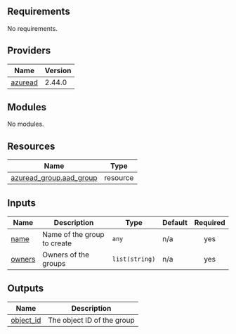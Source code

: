<!-- BEGIN_TF_DOCS -->
## Requirements

No requirements.

## Providers

| Name | Version |
|------|---------|
| <a name="provider_azuread"></a> [azuread](#provider\_azuread) | 2.44.0 |

## Modules

No modules.

## Resources

| Name | Type |
|------|------|
| [azuread_group.aad_group](https://registry.terraform.io/providers/hashicorp/azuread/latest/docs/resources/group) | resource |

## Inputs

| Name | Description | Type | Default | Required |
|------|-------------|------|---------|:--------:|
| <a name="input_name"></a> [name](#input\_name) | Name of the group to create | `any` | n/a | yes |
| <a name="input_owners"></a> [owners](#input\_owners) | Owners of the groups | `list(string)` | n/a | yes |

## Outputs

| Name | Description |
|------|-------------|
| <a name="output_object_id"></a> [object\_id](#output\_object\_id) | The object ID of the group |
<!-- END_TF_DOCS -->